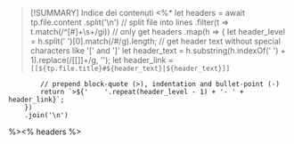 >[!SUMMARY] Indice dei contenuti
<%*
    let headers = await tp.file.content
        .split('\n') // split file into lines
        .filter(t => t.match(/^[#]+\s+/gi)) // only get headers
        .map(h => {
            let header_level = h.split(' ')[0].match(/#/g).length;
             // get header text without special characters like '[' and ']'
            let header_text = h.substring(h.indexOf(' ') + 1).replace(/[\[\]]+/g, '');
            let header_link = `[[${tp.file.title}#${header_text}|${header_text}]]`

            // prepend block-quote (>), indentation and bullet-point (-)
            return `>${'    '.repeat(header_level - 1) + '- ' + header_link}`;
        })
        .join('\n')
%><% headers %>